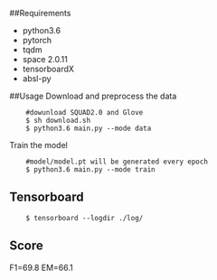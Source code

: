 ##Requirements
* python3.6
* pytorch
* tqdm
* space 2.0.11
* tensorboardX
* absl-py

##Usage
Download and preprocess the data
		
		#dowunload SQUAD2.0 and Glove
		$ sh download.sh
		$ python3.6 main.py --mode data

Train the model
		
		#model/model.pt will be generated every epoch
		$ python3.6 main.py --mode train
		
## Tensorboard
		
		$ tensorboard --logdir ./log/
## Score
F1=69.8 EM=66.1